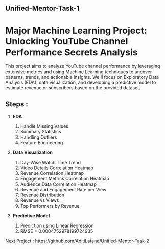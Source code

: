 ## Unified-Mentor-Task-1
# Major Machine Learning Project: Unlocking YouTube Channel Performance Secrets Analysis

This project aims to analyze YouTube channel performance by leveraging extensive metrics and using Machine Learning techniques to uncover patterns, trends, and actionable insights. We'll focus on Exploratory Data Analysis (EDA), data visualization, and developing a predictive model to estimate revenue or subscribers based on the provided dataset.

## **Steps** :
1) **EDA**
   1) Handle Missing Values
   2) Summary Statistics
   3) Handling Outliers
   4) Feature Engineering
    
3) **Data Visualization**
   1) Day-Wise Watch Time Trend
   2) Video Details Correlation Heatmap
   3) Revenue Correlation Heatmap
   4) Engagement Metrics Correlation Heatmap
   5) Audience Data Correlation Heatmap
   6) Revenue and Engagement Rate per View
   7) Revenue Distribution
   8) Revenue vs Views
   9) Top Performers by Revenue
   
5) **Predictive Model**
   1) Prediction using Linear Regression
   2) RMSE =  0.0004752978199724935

Next Project : https://github.com/AditiLatane/Unified-Mentor-Task-2
